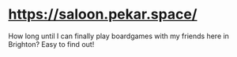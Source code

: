 # https://saloon.pekar.space/
How long until I can finally play boardgames with my friends here in Brighton? Easy to find out!
